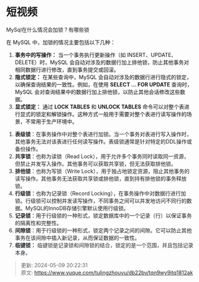 # 短视频

 MySql在什么情况会加锁？有哪些锁



 <font style="color:rgb(13, 13, 13);">在 MySQL 中，加锁的情况主要包括以下几种：</font>

1. **事务中的写操作：**<font style="color:rgb(13, 13, 13);"> 当一个事务执行更新操作（如 INSERT、UPDATE、DELETE）时，MySQL 会自动对涉及的数据行加上排他锁，防止其他事务对相同数据行进行修改，直到事务提交或回滚。</font>
2. **隐式锁定：**<font style="color:rgb(13, 13, 13);"> 在某些查询中，MySQL 会自动对涉及的数据行进行隐式的锁定，以确保查询结果的一致性。例如，在使用 </font>**SELECT ... FOR UPDATE**<font style="color:rgb(13, 13, 13);"> 查询时，MySQL 会对查询结果中的数据行加上排他锁，以防止其他会话修改这些数据。</font>
3. **显式锁定：**<font style="color:rgb(13, 13, 13);"> 通过 </font>**LOCK TABLES**<font style="color:rgb(13, 13, 13);"> 和 </font>**UNLOCK TABLES**<font style="color:rgb(13, 13, 13);"> 命令可以对整个表进行显式的锁定和解锁操作。这种方式一般用于需要对整个表进行读写操作的场景，不常用于生产环境中。</font>

<font style="color:rgb(13, 13, 13);"></font>

<font style="color:rgb(13, 13, 13);"></font>

<font style="color:rgb(13, 13, 13);"></font>

1. **表级锁**：在事务操作中对整个表进行加锁。当一个事务对表进行写入操作时，其他事务无法对该表进行任何读写操作。表级锁通常是针对特定的DDL操作或备份操作。
2. **共享锁**：也称为读锁（Read Lock），用于允许多个事务同时读取同一资源，但禁止并发写入操作。其他事务可以获取共享锁，但无法获取排他锁。
3. **排他锁**：也称为写锁（Write Lock），用于独占地锁定资源，阻止其他事务的读写操作。其他事务无法获取共享锁或排他锁，直到持有排他锁的事务释放锁。
4. **行级锁**：也称为记录锁（Record Locking），在事务操作中对数据行进行加锁。行级锁可以控制并发读写操作，不同事务之间可以并发地访问不同行的数据。MySQL的InnoDB存储引擎默认使用行级锁。
5. **记录锁**：用于行级锁的一种形式，锁定数据库中的一个记录（行）以保证事务的隔离性和完整性。
6. **间隙锁**：用于行级锁的一种形式，锁定两个记录之间的间隙。它可以防止其他事务在该间隙中插入新记录，从而保证数据的一致性。
7. **<font style="color:rgb(36, 41, 47);">临键锁：</font>**<font style="color:rgb(36, 41, 47);"> </font><font style="color:rgb(36, 41, 47);">临键锁是记录锁和间隙锁的结合，锁定的是一个范围，并且包括记录本身。</font>



> 更新: 2024-05-09 20:22:31  
> 原文: <https://www.yuque.com/tulingzhouyu/db22bv/tqn9wy9itq1812ak>